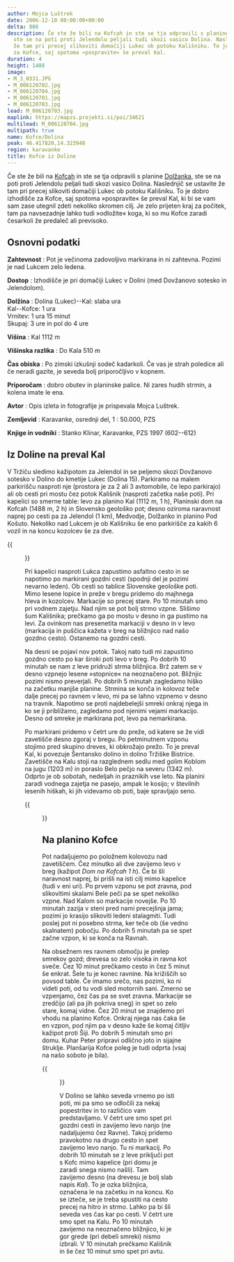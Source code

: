 ```yaml
---
author: Mojca Luštrek
date: 2006-12-10 00:00:00+00:00
delta: 886
description: Če ste že bili na Kofcah in ste se tja odpravili s planine Dolžanka,
  ste se na poti proti Jelendolu peljali tudi skozi vasico Dolina. Naslednjič se ustavite
  že tam pri precej slikoviti domačiji Lukec ob potoku Kališniku. To je dobro izhodišče
  za Kofce, saj spotoma »pospravite« še preval Kal.
duration: 4
height: 1488
image:
- M_3_0331.JPG
- M_006120702.jpg
- M_006120704.jpg
- M_006120701.jpg
- M_006120703.jpg
lead: M_006120703.jpg
maplink: https://mapzs.projekti.si/poi/34621
multilead: M_006120704.jpg
multipath: true
name: Kofce/Dolina
peak: 46.417820,14.323948
region: karavanke
title: Kofce iz Doline
---
```

Če ste že bili na [Kofcah](../) in ste se tja odpravili s planine [Dolžanka](../dolzanka), ste se na poti proti Jelendolu peljali tudi skozi vasico Dolina. Naslednjič se ustavite že tam pri precej slikoviti domačiji Lukec ob potoku Kališniku. To je dobro izhodišče za Kofce, saj spotoma »pospravite« še preval Kal, ki bi se vam sam zase utegnil zdeti nekoliko skromen cilj. Je zelo prijeten kraj za počitek, tam pa navsezadnje lahko tudi »odložite« koga, ki so mu Kofce zaradi česarkoli že predaleč ali previsoko.

## Osnovni podatki

**Zahtevnost**
:   Pot je večinoma zadovoljivo markirana in ni zahtevna. Pozimi je nad Lukcem zelo ledena.

**Dostop**
:   Izhodišče je pri domačiji Lukec v Dolini (med Dovžanovo sotesko in Jelendolom).

**Dolžina**
:   Dolina (Lukec)--Kal: slaba ura\
    Kal--Kofce: 1 ura\
    Vrnitev: 1 ura 15 minut\
    Skupaj: 3 ure in pol do 4 ure

**Višina**
:   Kal 1112 m

**Višinska razlika**
:   Do Kala 510 m

**Čas obiska**
:   Po zimski izkušnji sodeč kadarkoli. Če vas je strah poledice ali če neradi gazite, je seveda bolj priporočljivo v kopnem.

**Priporočam**
:   dobro obutev in planinske palice. Ni zares hudih strmin, a kolena imate le ena.

**Avtor**
:   Opis izleta in fotografije je prispevala Mojca Luštrek.

**Zemljevid**
:   Karavanke, osrednji del, 1 : 50.000, PZS

**Knjige in vodniki**
:   Stanko Klinar, Karavanke, PZS 1997 (602--612)

Iz Doline na preval Kal
-----------------------

V Tržiču sledimo kažipotom za Jelendol in se peljemo skozi Dovžanovo sotesko v Dolino do kmetije Lukec (Dolina 15). Parkiramo na malem parkirišču nasproti nje (prostora je za 2 ali 3 avtomobile, če lepo parkirajo) ali ob cesti pri mostu čez potok Kališnik (nasproti začetka naše poti). Pri kapelici so smerne table: levo za planino Kal (1112 m, 1 h), Planinski dom na Kofcah (1488 m, 2 h) in Slovensko geološko pot; desno oziroma naravnost naprej po cesti pa za Jelendol (1 km), Medvodje, Dolžanko in planino Pod Košuto. Nekoliko nad Lukcem je ob Kališniku še eno parkirišče za kakih 6 vozil in na koncu kozolcev še za dve.

{{<figure src="M_006120702.jpg" caption="Lukec">}}

Pri kapelici nasproti Lukca zapustimo asfaltno cesto in se napotimo po markirani gozdni cesti (spodnji del je pozimi nevarno leden). Ob cesti so tablice Slovenske geološke poti. Mimo lesene lopice in preže v bregu pridemo do majhnega hleva in kozolcev. Markacije so precej stare. Po 10 minutah smo pri vodnem zajetju. Nad njim se pot bolj strmo vzpne. Slišimo šum Kališnika; prečkamo ga po mostu v desno in ga pustimo na levi. Za ovinkom nas presenetita markaciji v desno in v levo (markacija in puščica kažeta v breg na bližnjico nad našo gozdno cesto). Ostanemo na gozdni cesti.

Na desni se pojavi nov potok. Takoj nato tudi mi zapustimo gozdno cesto po kar široki poti levo v breg. Po dobrih 10 minutah se nam z leve pridruži strma bližnjica. Brž zatem se v desno vzpnejo lesene »stopnice« na neoznačeno pot. Bližnjic pozimi nismo preverjali. Po dobrih 5 minutah zagledamo hiško na začetku manjše planine. Strmina se konča in kolovoz teče dalje precej po ravnem v levo, mi pa se lahno vzpnemo v desno na travnik. Napotimo se proti najdebelejši smreki onkraj njega in ko se ji približamo, zagledamo pod njenimi vejami markacijo. Desno od smreke je markirana pot, levo pa nemarkirana.

Po markirani pridemo v četrt ure do preže, od katere se že vidi zavetišče desno zgoraj v bregu. Po petminutnem vzponu stojimo pred skupino dreves, ki obkrožajo prežo. To je preval Kal, ki povezuje Šentansko dolino in dolino Tržiške Bistrice. Zavetišče na Kalu stoji na razglednem sedlu med golim Koblom na jugu (1203 m) in poraslo Belo pečjo na severu (1342 m). Odprto je ob sobotah, nedeljah in praznikih vse leto. Na planini zaradi vodnega zajetja ne pasejo, ampak le kosijo; v številnih lesenih hiškah, ki jih videvamo ob poti, baje spravljajo seno.

{{<figure src="M_006120704.jpg" caption="Zavetišče na Kalu">}}

Na planino Kofce
----------------

Pot nadaljujemo po položnem kolovozu nad zavetiščem. Čez minutko ali dve zavijemo levo v breg (kažipot *Dom na Kofcah 1 h*). Če bi šli naravnost naprej, bi prišli na isti cilj mimo kapelice (tudi v eni uri). Po prvem vzponu se pot zravna, pod slikovitimi skalami Bele peči pa se spet nekoliko vzpne. Nad Kalom so markacije novejše. Po 10 minutah zazija v steni pred nami precejšnja jama; pozimi jo krasijo slikoviti ledeni stalagmiti. Tudi poslej pot ni posebno strma, ker teče ob (še vedno skalnatem) pobočju. Po dobrih 5 minutah pa se spet začne vzpon, ki se konča na Ravnah.

Na obsežnem res ravnem območju je prelep smrekov gozd; drevesa so zelo visoka in ravna kot sveče. Čez 10 minut prečkamo cesto in čez 5 minut še enkrat. Šele tu je konec ravnine. Na križiščih so povsod table. Če imamo srečo, nas pozimi, ko ni videti poti, od tu vodi sled motornih sani. Zmerno se vzpenjamo, čez čas pa se svet zravna. Markacije se zredčijo (ali pa jih pokriva sneg) in spet so zelo stare, komaj vidne. Čez 20 minut se znajdemo pri vhodu na planino Kofce. Onkraj njega nas čaka še en vzpon, pod njim pa v desno kaže še komaj čitljiv kažipot proti Šiji. Po dobrih 5 minutah smo pri domu. Kuhar Peter pripravi odlično joto in sijajne štruklje. Planšarija Kofce poleg je tudi odprta (vsaj na našo soboto je bila).

{{<figure src="M_006120703.jpg" caption="Ravne">}}

V Dolino se lahko seveda vrnemo po isti poti, mi pa smo se odločili za nekaj popestritev in to različico vam predstavljamo. V četrt ure smo spet pri gozdni cesti in zavijemo levo nanjo (ne nadaljujemo čez Ravne). Takoj pridemo pravokotno na drugo cesto in spet zavijemo levo nanjo. Tu ni markacij. Po dobrih 10 minutah se z leve priključi pot s Kofc mimo kapelice (pri domu je zaradi snega nismo našli). Tam zavijemo desno (na drevesu je bolj slab napis *Kal*). To je ozka bližnjica, označena le na začetku in na koncu. Ko se izteče, se je treba spustiti na cesto precej na hitro in strmo. Lahko pa bi šli seveda ves čas kar po cesti. V četrt ure smo spet na Kalu. Po 10 minutah zavijemo na neoznačeno bližnjico, ki je gor grede (pri debeli smreki) nismo izbrali. V 10 minutah prečkamo Kališnik in še čez 10 minut smo spet pri avtu.

 
